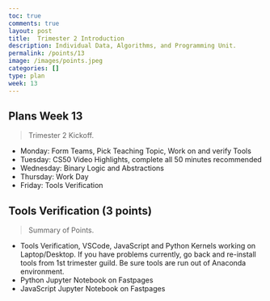 ```yaml
---
toc: true
comments: true
layout: post
title:  Trimester 2 Introduction
description: Individual Data, Algorithms, and Programming Unit.
permalink: /points/13
image: /images/points.jpeg
categories: []
type: plan
week: 13
---
```


## Plans Week 13
> Trimester 2 Kickoff.  
- Monday: Form Teams, Pick Teaching Topic, Work on and verify Tools
- Tuesday: CS50 Video Highlights, complete all 50 minutes recommended
- Wednesday: Binary Logic and Abstractions
- Thursday: Work Day
- Friday: Tools Verification

## Tools Verification (3 points)
> Summary of Points.
- Tools Verification, VSCode, JavaScript and Python Kernels working on Laptop/Desktop.  If you have problems currently, go back and re-install tools from 1st trimester guild.  Be sure tools are run out of Anaconda environment.
- Python Jupyter Notebook on Fastpages
- JavaScript Jupyter Notebook on Fastpages
